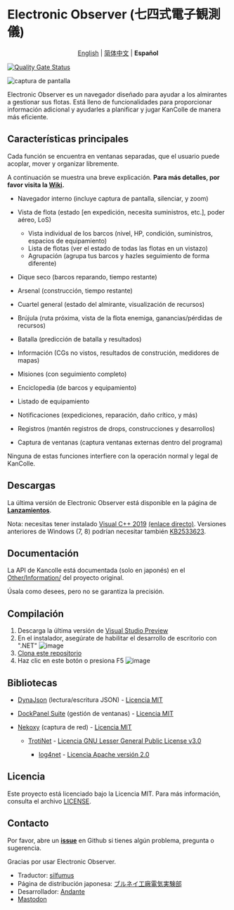 # Electronic Observer (七四式電子観測儀)

<p align="center"><a href="https://github.com/ElectronicObserverEN/ElectronicObserver/blob/main/README.md">English</a> | <a href="https://github.com/ElectronicObserverEN/ElectronicObserver/blob/main/README_CN.md">简体中文</a> | <b>Español</b></p>

[![Quality Gate Status](https://sonarcloud.io/api/project_badges/measure?project=ElectronicObserverEN_ElectronicObserver\&metric=alert_status)](https://sonarcloud.io/summary/new_code?id=ElectronicObserverEN_ElectronicObserver)

![captura de pantalla](https://cloud.githubusercontent.com/assets/6127734/21392624/18089a70-c7d4-11e6-8f85-55b877aef5b3.jpg)

Electronic Observer es un navegador diseñado para ayudar a los almirantes a gestionar sus flotas. Está lleno de funcionalidades para proporcionar información adicional y ayudarles a planificar y jugar KanColle de manera más eficiente.

## Características principales

Cada función se encuentra en ventanas separadas, que el usuario puede acoplar, mover y organizar libremente.

A continuación se muestra una breve explicación. **Para más detalles, por favor visita la [Wiki](https://github.com/ElectronicObserverEN/ElectronicObserver/wiki).**

* Navegador interno (incluye captura de pantalla, silenciar, y zoom)
* Vista de flota (estado \[en expedición, necesita suministros, etc.], poder aéreo, LoS)

  * Vista individual de los barcos (nivel, HP, condición, suministros, espacios de equipamiento)
  * Lista de flotas (ver el estado de todas las flotas en un vistazo)
  * Agrupación (agrupa tus barcos y hazles seguimiento de forma diferente)
* Dique seco (barcos reparando, tiempo restante)
* Arsenal (construcción, tiempo restante)
* Cuartel general (estado del almirante, visualización de recursos)
* Brújula (ruta próxima, vista de la flota enemiga, ganancias/pérdidas de recursos)
* Batalla (predicción de batalla y resultados)
* Información (CGs no vistos, resultados de construción, medidores de mapas)
* Misiones (con seguimiento completo)
* Enciclopedia (de barcos y equipamiento)
* Listado de equipamiento
* Notificaciones (expediciones, reparación, daño crítico, y más)
* Registros (mantén registros de drops, construcciones y desarrollos)
* Captura de ventanas (captura ventanas externas dentro del programa)

Ninguna de estas funciones interfiere con la operación normal y legal de KanColle.

## Descargas

La última versión de Electronic Observer está disponible en la página de [**Lanzamientos**](https://github.com/ElectronicObserverEN/ElectronicObserver/releases/latest).

Nota: necesitas tener instalado [Visual C++ 2019](https://support.microsoft.com/en-us/topic/the-latest-supported-visual-c-downloads-2647da03-1eea-4433-9aff-95f26a218cc0) [(enlace directo)](https://aka.ms/vs/16/release/vc_redist.x64.exe). Versiones anteriores de Windows (7, 8) podrían necesitar también [KB2533623](https://support.microsoft.com/help/2533623/microsoft-security-advisory-insecure-library-loading-could-allow-remot).

## Documentación

La API de Kancolle está documentada (solo en japonés) en el [Other/Information/](https://github.com/andanteyk/ElectronicObserver/tree/develop/ElectronicObserver/Other/Information) del proyecto original.

Úsala como desees, pero no se garantiza la precisión.

## Compilación

1. Descarga la última versión de [Visual Studio Preview](https://visualstudio.microsoft.com/vs/preview/#download-preview)
2. En el instalador, asegúrate de habilitar el desarrollo de escritorio con ".NET" ![image](https://github.com/ElectronicObserverEN/ElectronicObserver/assets/40002167/748d862c-4c61-4ef6-b147-961b532852c9)
3. [Clona este repositorio](https://learn.microsoft.com/en-us/visualstudio/version-control/git-clone-repository)
4. Haz clic en este botón o presiona F5 ![image](https://github.com/ElectronicObserverEN/ElectronicObserver/assets/40002167/dbee165d-8ea9-4f27-9c28-d406e2a9978a)

## Bibliotecas

* [DynaJson](https://github.com/fujieda/DynaJson) (lectura/escritura JSON) - [Licencia MIT](https://github.com/ElectronicObserverEN/ElectronicObserver/blob/main/Licenses/DynaJson.txt)
* [DockPanel Suite](http://dockpanelsuite.com/) (gestión de ventanas) - [Licencia MIT](https://github.com/ElectronicObserverEN/ElectronicObserver/blob/main/Licenses/DockPanelSuite.txt)
* [Nekoxy](https://github.com/veigr/Nekoxy) (captura de red) - [Licencia MIT](https://github.com/ElectronicObserverEN/ElectronicObserver/blob/main/Licenses/Nekoxy.txt)

  * [TrotiNet](http://trotinet.sourceforge.net/) - [Licencia GNU Lesser General Public License v3.0](https://github.com/ElectronicObserverEN/ElectronicObserver/blob/main/Licenses/LGPL.txt)

    * [log4net](https://logging.apache.org/log4net/) - [Licencia Apache versión 2.0](https://github.com/ElectronicObserverEN/ElectronicObserver/blob/main/Licenses/Apache.txt)

## Licencia

Este proyecto está licenciado bajo la Licencia MIT. Para más información, consulta el archivo [LICENSE](https://github.com/ElectronicObserverEN/ElectronicObserver/blob/main/LICENSE).

## Contacto

Por favor, abre un [**issue**](https://github.com/ElectronicObserverEN/ElectronicObserver/issues) en Github si tienes algún problema, pregunta o sugerencia.

Gracias por usar Electronic Observer.

* Traductor: [silfumus](https://github.com/silfumus)
* Página de distribución japonesa: [ブルネイ工廠電気実験部](http://electronicobserver.blog.fc2.com/)
* Desarrollador: [Andante](https://twitter.com/andanteyk)
* <a rel="me" href="https://fosstodon.org/@ElectronicObserver">Mastodon</a>
